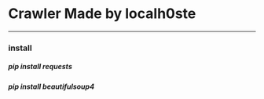 <h1>Crawler Made by localh0ste</h1>
<hr/>
<h3>install</h3>
   <h5>pip install requests</h5>
   <h5>pip install beautifulsoup4</h5>
